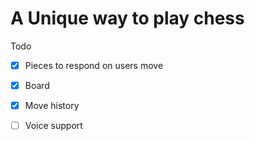 # A Unique way to play chess

Todo
- [X] Pieces to respond on users move
- [X] Board
- [X] Move history
- [ ] Voice support

